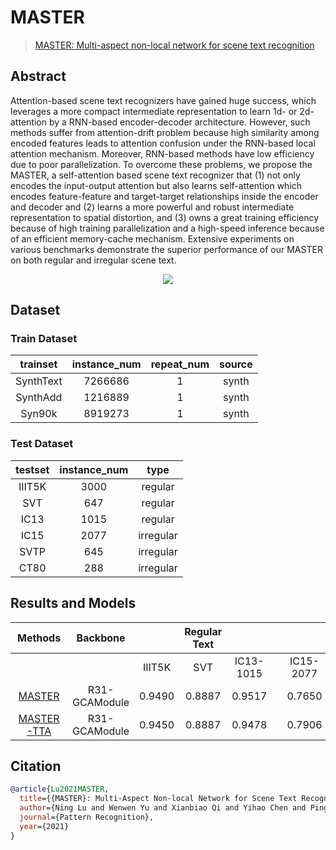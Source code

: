 # MASTER

> [MASTER: Multi-aspect non-local network for scene text recognition](https://arxiv.org/abs/1910.02562)

<!-- [ALGORITHM] -->

## Abstract

Attention-based scene text recognizers have gained huge success, which leverages a more compact intermediate representation to learn 1d- or 2d- attention by a RNN-based encoder-decoder architecture. However, such methods suffer from attention-drift problem because high similarity among encoded features leads to attention confusion under the RNN-based local attention mechanism. Moreover, RNN-based methods have low efficiency due to poor parallelization. To overcome these problems, we propose the MASTER, a self-attention based scene text recognizer that (1) not only encodes the input-output attention but also learns self-attention which encodes feature-feature and target-target relationships inside the encoder and decoder and (2) learns a more powerful and robust intermediate representation to spatial distortion, and (3) owns a great training efficiency because of high training parallelization and a high-speed inference because of an efficient memory-cache mechanism. Extensive experiments on various benchmarks demonstrate the superior performance of our MASTER on both regular and irregular scene text.

<div align=center>
<img src="https://user-images.githubusercontent.com/65173622/164642001-037f81b7-37dd-4808-a6a9-09ff6f6a17ea.JPG">
</div>

## Dataset

### Train Dataset

| trainset  | instance_num | repeat_num | source |
| :-------: | :----------: | :--------: | :----: |
| SynthText |   7266686    |     1      | synth  |
| SynthAdd  |   1216889    |     1      | synth  |
|  Syn90k   |   8919273    |     1      | synth  |

### Test Dataset

| testset | instance_num |   type    |
| :-----: | :----------: | :-------: |
| IIIT5K  |     3000     |  regular  |
|   SVT   |     647      |  regular  |
|  IC13   |     1015     |  regular  |
|  IC15   |     2077     | irregular |
|  SVTP   |     645      | irregular |
|  CT80   |     288      | irregular |

## Results and Models

|                          Methods                           |   Backbone    |        | Regular Text |           |     |           | Irregular Text |        |                           download                           | Batch Size |
| :--------------------------------------------------------: | :-----------: | :----: | :----------: | :-------: | :-: | :-------: | :------------: | :----: | :----------------------------------------------------------: | :--------: |
|                                                            |               | IIIT5K |     SVT      | IC13-1015 |     | IC15-2077 |      SVTP      |  CT80  |                                                              |            |
| [MASTER](/configs/textrecog/master/master_resnet31_12e_st_mj_sa.py) | R31-GCAModule | 0.9490 |    0.8887    |  0.9517   |     |  0.7650   |     0.8465     | 0.8889 | [model](https://download.openmmlab.com/mmocr/textrecog/master/master_resnet31_12e_st_mj_sa/master_resnet31_12e_st_mj_sa_20220915_152443-f4a5cabc.pth) \| [log](https://download.openmmlab.com/mmocr/textrecog/master/master_resnet31_12e_st_mj_sa/20220915_152443.log) |            |
| [MASTER-TTA](/configs/textrecog/master/master_resnet31_12e_st_mj_sa.py) | R31-GCAModule | 0.9450 |    0.8887    |  0.9478   |     |  0.7906   |     0.8481     | 0.8958 |                                                              |   4xb512   |

## Citation

```bibtex
@article{Lu2021MASTER,
  title={{MASTER}: Multi-Aspect Non-local Network for Scene Text Recognition},
  author={Ning Lu and Wenwen Yu and Xianbiao Qi and Yihao Chen and Ping Gong and Rong Xiao and Xiang Bai},
  journal={Pattern Recognition},
  year={2021}
}
```
